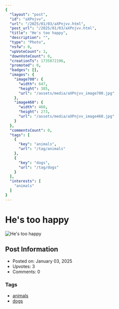 ```yaml
---
{
  "layout": "post",
  "id": "aXPnjvv",
  "url": "/2025/01/03/aXPnjvv.html",
  "post_url": "/2025/01/03/aXPnjvv.html",
  "title": "He's too happy",
  "description": "",
  "type": "Photo",
  "nsfw": 0,
  "upVoteCount": 3,
  "downVoteCount": 0,
  "creationTs": 1735872196,
  "promoted": 0,
  "badges": [],
  "images": {
    "image700": {
      "width": 647,
      "height": 385,
      "url": "/assets/media/aXPnjvv_image700.jpg"
    },
    "image460": {
      "width": 460,
      "height": 273,
      "url": "/assets/media/aXPnjvv_image460.jpg"
    }
  },
  "commentsCount": 0,
  "tags": [
    {
      "key": "animals",
      "url": "/tag/animals"
    },
    {
      "key": "dogs",
      "url": "/tag/dogs"
    }
  ],
  "interests": [
    "animals"
  ]
}
---
```


# He's too happy

![He's too happy](/assets/media/aXPnjvv_image700.jpg)

## Post Information

- Posted on: January 03, 2025
- Upvotes: 3
- Comments: 0

### Tags

- [animals](/tag/animals)
- [dogs](/tag/dogs)
